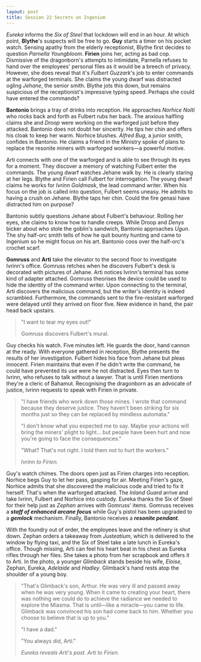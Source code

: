 ```yaml
---
layout: post
title: Session 22 Secrets on Ingenium
---
```


*Eureka* informs the *Six of Steel* that lockdown will end in an hour. At which point, **Blythe**'s suspects will be free to go. **Guy** starts a timer on his pocket watch. Sensing apathy from the elderly receptionist, Blythe first decides to question *Parnella Youngbloom*. **Firien** joins her, acting as bad cop. Dismissive of the dragonborn's attempts to intimidate, Parnella refuses to hand over the employees' personal files as it would be a breech of privacy. However, she does reveal that it's *Fulbert Guzzark*'s job to enter commands at the warforged terminals. She claims the young dwarf was distracted ogling *Jehane*, the senior smith. Blythe jots this down, but remains suspicious of the receptionist's impressive typing speed. Perhaps she could have entered the commands?

**Bantonio** brings a tray of drinks into reception. He approaches *Norhice Nolti* who rocks back and forth as Fulbert rubs her back. The anxious halfling claims she and *Droop* were working on the warforged just before they attacked. Bantonio does not doubt her sincerity. He tips her chin and offers his cloak to keep her warm. Norhice blushes. *Alfred Bug*, a junior smith, confides in Bantonio. He claims a friend in the Ministry spoke of plans to replace the resonite miners with warforged workers—a powerful motive.

Arti connects with one of the warforged and is able to see through its eyes for a moment. They discover a memory of watching Fulbert enter the commands. The young dwarf watches Jehane walk by. He is clearly staring at her legs. Blythe and Firien call Fulbert for interrogation. The young dwarf claims he works for *Ivrinn Goldmask*, the lead command writer. When his focus on the job is called into question, Fulbert seems uneasy. He admits to having a crush on Jehane. Blythe taps her chin. Could the fire genasi have distracted him on purpose?

Bantonio subtly questions Jehane about Fulbert's behaviour. Rolling her eyes, she claims to know how to handle creeps. While Droop and *Denys* bicker about who stole the goblin's sandwich, Bantonio approaches *Ugun*. The shy half-orc smith tells of how he quit bounty hunting and came to Ingenium so he might focus on his art. Bantonio coos over the half-orc's crochet scarf.

**Gomruss** and **Arti** take the elevator to the second floor to investigate Ivrinn's office. Gomruss retches when he discovers Fulbert's desk is decorated with pictures of Jehane. Arti notices Ivrinn's terminal has some kind of adapter attached. Gomruss theorises the device could be used to hide the identity of the command writer. Upon connecting to the terminal, Arti discovers the malicious command, but the writer's identity is indeed scrambled. Furthermore, the commands sent to the fire-resistant warforged were delayed until they arrived on floor five. New evidence in hand, the pair head back upstairs.

> "I want to tear my eyes out!"
>
> Gomruss discovers Fulbert's mural.

Guy checks his watch. Five minutes left. He guards the door, hand cannon at the ready. With everyone gathered in reception, Blythe presents the results of her investigation. Fulbert hides his face from Jehane but pleas innocent. Firien maintains that even if he didn't write the command, he could have prevented its use were he not distracted. Eyes then turn to Ivrinn, who refuses to talk without a lawyer. That is until Firien mentions they're a cleric of Bahamut. Recognising the dragonborn as an advocate of justice, Ivrinn requests to speak with Firien in private.

> "I have friends who work down those mines. I wrote that command because they deserve justice. They haven't been striking for six months just so they can be replaced by mindless automata."
>
> "I don't know what you expected me to say. Maybe your actions will bring the miners' plight to light... but people have been hurt and now you're going to face the consequences."
>
> "What? That's not right. I told them not to hurt the workers."
>
> *Ivrinn to Firien.*

Guy's watch chimes. The doors open just as Firien charges into reception. Norhice begs Guy to let her pass, gasping for air. Meeting Firien's gaze, Norhice admits that she discovered the malicious code and tried to fix it herself. That's when the warforged attacked. The *Inland Guard* arrive and take Ivrinn, Fulbert and Norhice into custody. Eureka thanks the Six of Steel for their help just as *Zephan* arrives with Gomruss' items. Gomruss receives a ***staff of enhanced arcane focus*** while Guy's pistol has been upgraded to a ***gemlock*** mechanism. Finally, Bantonio receives a ***resonite pendant***.

With the foundry out of order, the employees leave and the refinery is shut down. Zephan orders a takeaway from *Justeatium*, which is delivered to the window by flying taxi, and the Six of Steel take a late lunch in Eureka's office. Though missing, Arti can feel his heart beat in his chest as Eureka rifles through her files. She takes a photo from her scrapbook and offers it to Arti. In the photo, a younger *Glimback* stands beside his wife, *Eloise*, Zephan, Eureka, *Adelaide* and *Hadley*. Glimback's hand rests atop the shoulder of a young boy.

> "That's Glimback's son, Arthur. He was very ill and passed away when he was very young. When it came to creating your heart, there was nothing we could do to achieve the radiance we needed to explore the Miasma. That is until—like a miracle—you came to life. Glimback was convinced his son had come back to him. Whether you choose to believe that is up to you."
>
> "I have a dad."
>
> "You always did, Arti."
>
> *Eureka reveals Arti's past. Arti to Firien.*
